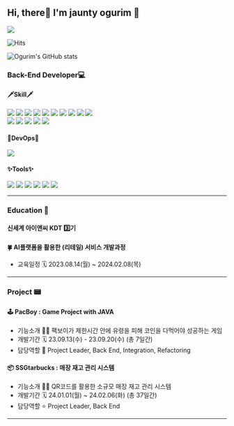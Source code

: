

<h2> Hi, there👋 I'm jaunty ogurim 🐥 </h2>
<img src="https://img.shields.io/badge/ogurim23@gmail.com-EA4335?style=flat&logo=gmail&logoColor=white"/>

<!--https://hits.seeyoufarm.com/-->
![Hits](https://hits.seeyoufarm.com/api/count/incr/badge.svg?url=https%3A%2F%2Fgithub.com%2Fkimjeongrim&count_bg=%23CCB7D9&title_bg=%23BCBCBC&icon=&icon_color=%23E7E7E7&title=hits&edge_flat=false)

![Ogurim's GitHub stats](https://github-readme-stats.vercel.app/api?username=ogurim&show_icons=true&theme=midnight-purple) 



<h3> Back-End Developer💻 </h3>
<!--뱃지 참고 https://simpleicons.org/?q=gmail &  https://eunhee-programming.tistory.com/239 -->
<!--<img src="https://img.shields.io/badge/{내용}-{배경 색깔}?style={스타일}&logo={로고이름}&logoColor={로고 색깔}"/> -->
<h4> 🗡️Skill🗡️ </h4>

  <img src="https://img.shields.io/badge/Java-007396?style=flat&logo=java&logoColor=white" /> <img src="https://img.shields.io/badge/Python-3776AB?style=flat&logo=python&logoColor=white" />
  <img src="https://img.shields.io/badge/MySQL-4479A1?style=flat&logo=MySQL&logoColor=white" /> <img src="https://img.shields.io/badge/MyBatis-C4242B?style=flat&logo=MyBatis&logoColor=white" />
  <img src="https://img.shields.io/badge/Spring-6DB33F?style=flat&logo=springboot&logoColor=white" /> <img src="https://img.shields.io/badge/SpringBoot-6DB33F?style=flat&logo=springboot&logoColor=white" />
  <img src="https://img.shields.io/badge/Spring Security-6DB33F?style=flat&logo=Spring Security&logoColor=white" /> <img src="https://img.shields.io/badge/JWT-4B4B77?style=flat&logo=JWT&logoColor=white" />
  <img src="https://img.shields.io/badge/Junit4-25A162?style=flat&logo=Junit4&logoColor=white" /> <img src="https://img.shields.io/badge/Swagger-85EA2D?style=flat&logo=swagger&logoColor=white" /><br/>
  <img src="https://img.shields.io/badge/HTML5-E34F26?style=flat&logo=HTML5&logoColor=white" /> <img src="https://img.shields.io/badge/CSS3-1572B6?style=flat&logo=CSS3&logoColor=white" />
  <img src="https://img.shields.io/badge/JavaScript-F7DF1E?style=flat&logo=JavaScript&logoColor=white" /> <img src="https://img.shields.io/badge/React-61DAFB?style=flat&logo=React&logoColor=white"/>
  <img src="https://img.shields.io/badge/BootStrap-7952B3?style=flat&logo=bootstrap&logoColor=white"/>

  
<h4> 🔗DevOps🔗 </h4>

<!--
<img src="https://img.shields.io/badge/NGINX-009639?style=flat&logo=nginx&logoColor=white"/>
<img src="https://img.shields.io/badge/Jenkins-D24939?style=flat&logo=jenkins&logoColor=white"/>
<img src="https://img.shields.io/badge/amazonrds-527FFF?style=flat&logo=amazonrds&logoColor=white"/>
<img src="https://img.shields.io/badge/amazons3-DD344C?style=flat&logo=amazons3&logoColor=white"/>
  -->
  <img src="https://img.shields.io/badge/Amazonaws-232F3E?style=flat&for-the-badge&logo=amazonaws&logoColor=white" /> 

<h4>✨Tools✨</h4>

  <img src="https://img.shields.io/badge/VisualStudioCode-007ACC?style=flat&logo=visualstudiocode&logoColor=white"/> <img src="https://img.shields.io/badge/EclipseIDE-2C2255?style=flat&logo=eclipseide&logoColor=white" />
  <img src="https://img.shields.io/badge/Github-181717?style=flat&logo=github&logoColor=white"/> <img src="https://img.shields.io/badge/Notion-000000?style=flat&logo=notion&logoColor=white"/>
  <img src="https://img.shields.io/badge/Figma-F24E1E?style=flat&logo=figma&logoColor=white"/> <img src="https://img.shields.io/badge/draw.io-FFA200?style=flat&logo=draw.io&logoColor=white"/>

<hr/>

<h3> Education 📒 </h3>
<h4>신세계 아이앤씨 KDT 3️⃣기</h4>
<h4>🍀 AI플랫폼을 활용한 (리테일) 서비스 개발과정</h4>

- 교육일정 🗓️ 2023.08.14(월) ~ 2024.02.08(목)<br/>

<hr/>

<h3>  Project 📟 </h3>
<h4>🕹️ PacBoy : Game Project with JAVA</h4>

- 기능소개 💁‍♀️ 팩보이가 제한시간 안에 유령을 피해 코인을 다먹어야 성공하는 게임
- 개발기간 🗓️ 23.09.13(수) - 23.09.20(수) (총 7일간)
- 담당역할 👻 Project Leader, Back End, Integration, Refactoring


<h4>📦 SSGtarbucks : 매장 재고 관리 시스템</h4>

-  기능소개 💁‍♂️ QR코드를 활용한 소규모 매장 재고 관리 시스템
-  개발기간 🗓️ 24.01.01(월) ~ 24.02.06(화) (총 37일간)
-  담당역할 ⭐ Project Leader, Back End

<hr/>

<!-- 조회수 뱃지 



<!--
**kimjeongrim/kimjeongrim** is a ✨ _special_ ✨ repository because its `README.md` (this file) appears on your GitHub profile.

Here are some ideas to get you started:

- 🔭 I’m currently working on ...
- 🌱 I’m currently learning ...
- 👯 I’m looking to collaborate on ...
- 🤔 I’m looking for help with ...
- 💬 Ask me about ...
- 📫 How to reach me: ...
- 😄 Pronouns: ...
- ⚡ Fun fact: ...
-->
